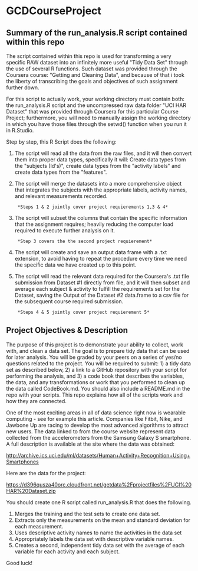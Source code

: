 GCDCourseProject
================
Summary of the run_analysis.R script contained within this repo
--------------
The script contained within this repo is used for transforming a very specific RAW dataset into an infinitely more useful "Tidy Data Set" through the use of several R functions. Such dataset was provided through the Coursera course: "Getting and Cleaning Data", and because of that i took the liberty of transcribing the goals and objectives of such assignment further down.

For this script to actually work, your working directory must contain both: the run_analysis.R script and the uncompressed raw data folder "UCI HAR Dataset" that was provided through Coursera for this particular Course Project; furthermore, you will need to manually assign the working directory in which you have those files through the setwd() function when you run it in R.Studio.

Step by step, this R Script does the following:

1. The script will read all the data from the raw files, and it will then convert them into proper data types, specifically it will: Create data types from the "subjects (Id's)", create data types from the "activity labels" and create data types from the "features".
        
2. The script will merge the datasets into a more comprehensive object that integrates the subjects with the appropriate labels, activity names, and relevant measurements recorded.

        *Steps 1 & 2 jointly cover project requierements 1,3 & 4*
        
3. The script will subset the columns that contain the specific information that the assignment requires; heavily reducing the computer load required to execute further analysis on it.
        
        *Step 3 covers the the second project requierement*

4. The script will create and save an output data frame with a .txt extension, to avoid having to repeat the procedure every time we need the specific data we have created up to this point.

5. The script will read the relevant data required for the Coursera's .txt file submission from Dataset #1 directly from file, and it will then subset and average each subject & activity to fulfill the requirements set for the  Dataset, saving the Output of the Dataset #2 data.frame to a csv file for the subsequent course required submission.
        
        *Steps 4 & 5 jointly cover project requierement 5*


Project Objectives & Description
--------------

The purpose of this project is to demonstrate your ability to collect, work with, and clean a data set. The goal is to prepare tidy data that can be used for later analysis. You will be graded by your peers on a series of yes/no questions related to the project. You will be required to submit: 1) a tidy data set as described below, 2) a link to a GitHub repository with your script for performing the analysis, and 3) a code book that describes the variables, the data, and any transformations or work that you performed to clean up the data called CodeBook.md. You should also include a README.md in the repo with your scripts. This repo explains how all of the scripts work and how they are connected.  

One of the most exciting areas in all of data science right now is wearable computing - see for example this article. Companies like Fitbit, Nike, and Jawbone Up are racing to develop the most advanced algorithms to attract new users. The data linked to from the course website represent data collected from the accelerometers from the Samsung Galaxy S smartphone. A full description is available at the site where the data was obtained: 

http://archive.ics.uci.edu/ml/datasets/Human+Activity+Recognition+Using+Smartphones 

Here are the data for the project: 

https://d396qusza40orc.cloudfront.net/getdata%2Fprojectfiles%2FUCI%20HAR%20Dataset.zip 

You should create one R script called run_analysis.R that does the following.

1. Merges the training and the test sets to create one data set.
2. Extracts only the measurements on the mean and standard deviation for                    each measurement. 
3. Uses descriptive activity names to name the activities in the data set
4. Appropriately labels the data set with descriptive variable names. 
5. Creates a second, independent tidy data set with the average of each variable for each activity and each subject. 

Good luck!